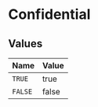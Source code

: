# Confidential


## Values

| Name    | Value   |
| ------- | ------- |
| `TRUE`  | true    |
| `FALSE` | false   |